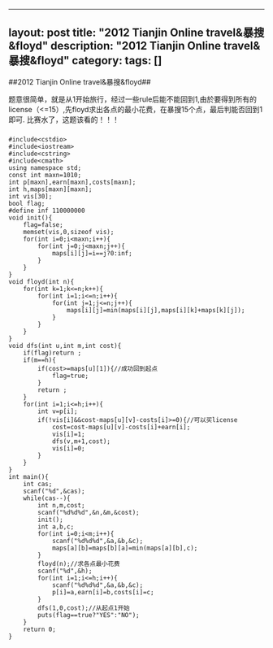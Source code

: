 
---
layout: post
title: "2012 Tianjin Online travel&暴搜&floyd"
description: "2012 Tianjin Online travel&暴搜&floyd"
category:
tags: []
---

##2012 Tianjin Online travel&暴搜&floyd##

题意很简单，就是从1开始旅行，经过一些rule后能不能回到1,由於要得到所有的license（<=15）,先floyd求出各点的最小花费，在暴搜15个点，最后判能否回到1即可.
比赛水了，这题该看的！！！


###

	#include<cstdio>
	#include<iostream>
	#include<cstring>
	#include<cmath>
	using namespace std;
	const int maxn=1010;
	int p[maxn],earn[maxn],costs[maxn];
	int h,maps[maxn][maxn];
	int vis[30];
	bool flag;
	#define inf 110000000
	void init(){
		flag=false;
		memset(vis,0,sizeof vis);
		for(int i=0;i<maxn;i++){
			for(int j=0;j<maxn;j++){
				maps[i][j]=i==j?0:inf;
			}
		}
	}
	void floyd(int n){
		for(int k=1;k<=n;k++){
			for(int i=1;i<=n;i++){
				for(int j=1;j<=n;j++){
					maps[i][j]=min(maps[i][j],maps[i][k]+maps[k][j]);
				}
			}
		}
	}
	void dfs(int u,int m,int cost){
		if(flag)return ;
		if(m==h){
			if(cost>=maps[u][1]){//成功回到起点
				flag=true;
			}
			return ;
		}
		for(int i=1;i<=h;i++){
			int v=p[i];
			if(!vis[i]&&cost-maps[u][v]-costs[i]>=0){//可以买license
				cost=cost-maps[u][v]-costs[i]+earn[i];
				vis[i]=1;
				dfs(v,m+1,cost);
				vis[i]=0;
			}
		}
	}
	int main(){
		int cas;
		scanf("%d",&cas);
		while(cas--){
			int n,m,cost;
			scanf("%d%d%d",&n,&m,&cost);
			init();
			int a,b,c;
			for(int i=0;i<m;i++){
				scanf("%d%d%d",&a,&b,&c);
				maps[a][b]=maps[b][a]=min(maps[a][b],c);
			}
			floyd(n);//求各点最小花费
			scanf("%d",&h);
			for(int i=1;i<=h;i++){
				scanf("%d%d%d",&a,&b,&c);
				p[i]=a,earn[i]=b,costs[i]=c;
			}
			dfs(1,0,cost);//从起点1开始
			puts(flag==true?"YES":"NO");
		}
		return 0;
	}

###
